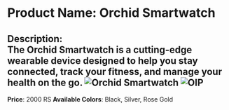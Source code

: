 # Product Name: Orchid Smartwatch

**Description**:  
The Orchid Smartwatch is a cutting-edge wearable device designed to help you stay connected, track your fitness, and manage your health on the go.
![Orchid Smartwatch](https://via.placeholder.com/150)
![OIP](https://github.com/user-attachments/assets/b2ece697-15b7-4a96-819a-3934cd4fd2d2)
---

**Price**: 2000 RS 
**Available Colors**: Black, Silver, Rose Gold

